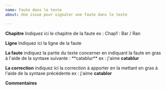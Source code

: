 ```yaml
---
name: Faute dans le texte
about: Une issue pour signaler une faute dans le texte

---
```


**Chapitre**
Indiquez ici le chapitre de la faute
ex : Chap1 : Bar / Ran

**Ligne**
Indiquez ici la ligne de la faute

**La faute**
indiquez la partie du texte concerner en indiquant la faute en gras à l'aide de la syntaxe suivante : \*\*catablur\*\*
ex : j'aime **catablur**

**La correction**
indiquez ici la correction à apporter en la mettant en gras à l'aide de la syntaxe précédente
ex : j'aime **catablor**

**Commentaires**
